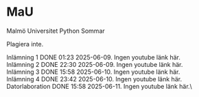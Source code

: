 # MaU

Malmö Universitet Python Sommar

Plagiera inte. 

Inlämning 1 DONE 01:23 2025-06-09. Ingen youtube länk här.\
Inlämning 2 DONE 22:30 2025-06-09. Ingen youtube länk här.\
Inlämning 3 DONE 15:58 2025-06-10. Ingen youtube länk här.\
Inlämning 4 DONE 23:42 2025-06-10. Ingen youtube länk här.\
Datorlaboration DONE 15:58 2025-06-11. Ingen youtube länk här.\